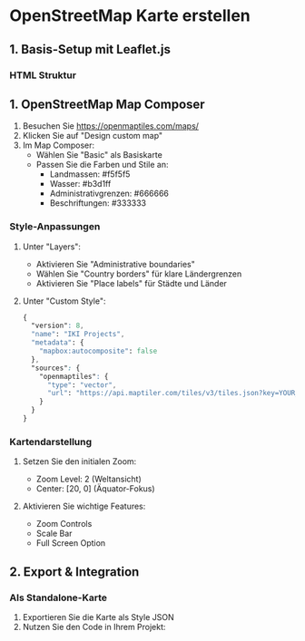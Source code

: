 # OpenStreetMap Karte erstellen

## 1. Basis-Setup mit Leaflet.js

### HTML Struktur

## 1. OpenStreetMap Map Composer

1. Besuchen Sie https://openmaptiles.com/maps/
2. Klicken Sie auf "Design custom map"
3. Im Map Composer:
   - Wählen Sie "Basic" als Basiskarte
   - Passen Sie die Farben und Stile an:
     * Landmassen: #f5f5f5
     * Wasser: #b3d1ff
     * Administrativgrenzen: #666666
     * Beschriftungen: #333333

### Style-Anpassungen
1. Unter "Layers":
   - Aktivieren Sie "Administrative boundaries"
   - Wählen Sie "Country borders" für klare Ländergrenzen
   - Aktivieren Sie "Place labels" für Städte und Länder
   
2. Unter "Custom Style":
   ```css
   {
     "version": 8,
     "name": "IKI Projects",
     "metadata": {
       "mapbox:autocomposite": false
     },
     "sources": {
       "openmaptiles": {
         "type": "vector",
         "url": "https://api.maptiler.com/tiles/v3/tiles.json?key=YOUR_KEY"
       }
     }
   }
   ```

### Kartendarstellung
1. Setzen Sie den initialen Zoom:
   - Zoom Level: 2 (Weltansicht)
   - Center: [20, 0] (Äquator-Fokus)

2. Aktivieren Sie wichtige Features:
   - Zoom Controls
   - Scale Bar
   - Full Screen Option

## 2. Export & Integration

### Als Standalone-Karte
1. Exportieren Sie die Karte als Style JSON
2. Nutzen Sie den Code in Ihrem Projekt: